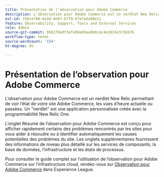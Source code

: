 ```yaml
---
title: Présentation de l’observation pour Adobe Commerce
description: L’observation pour Adobe Commerce est un nerdlet New Relic permettant de voir l’état de votre site Adobe Commerce, les vues d’heure actuelle ou passées. Un "nerdlet" est une application personnalisée créée avec la programmabilité New Relic One.
exl-id: 156ce768-6a34-4e97-b7f0-97a7a4a00e11
feature: Observability, Support, Tools and External Services
role: Admin
source-git-commit: 958179e0f3efe08e65ea8b0c4c4e1015e3c5bb76
workflow-type: tm+mt
source-wordcount: '154'
ht-degree: 0%

---
```


# Présentation de l’observation pour Adobe Commerce

L’observation pour Adobe Commerce est un nerdlet New Relic permettant de voir l’état de votre site Adobe Commerce, les vues d’heure actuelle ou passées. Un &quot;nerdlet&quot; est une application personnalisée créée avec la programmabilité New Relic One.

L’onglet Résumé de l’observation pour Adobe Commerce est conçu pour afficher rapidement certains des problèmes rencontrés par les sites pour vous aider à résoudre ou à identifier automatiquement les causes potentielles des problèmes du site. Les onglets supplémentaires fournissent des informations de niveau plus détaillé sur les services de composants, la base de données, l’infrastructure et les états de processus.

Pour consulter le guide complet sur l’utilisation de l’observation pour Adobe Commerce sur l’infrastructure cloud, rendez-vous sur [Observation pour Adobe Commerce](https://experienceleague.adobe.com/docs/commerce-operations/tools/observation-for-adobe-commerce/intro.html) dans Experience League.
